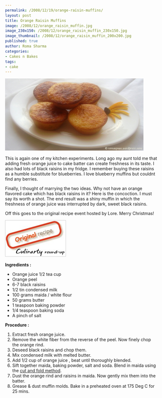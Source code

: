 ```yaml
--- 
permalink: /2008/12/19/orange-raisin-muffins/
layout: post
title: Orange Raisin Muffins
image: /2008/12/orange_raisin_muffin.jpg
image_230x150: /2008/12/orange_raisin_muffin_230x150.jpg
image_thumbnail: /2008/12/orange_raisin_muffin_200x200.jpg
published: true
author: Roma Sharma
categories: 
- Cakes n Bakes
tags:
- cake
---
```

<img class="alignnone size-full wp-image-980" title="orange_raisin_muffin" src="/2008/12/orange_raisin_muffin.jpg" alt="orange_raisin_muffin" width="455" height="237" />

This is again one of my kitchen experiments. Long ago my aunt told me that adding fresh orange juice to cake batter can create freshness in its taste. I also had lots of black raisins in my fridge. I remember buying these raisins as a humble substitute for blueberries. I love blueberry muffins but couldnt find any berries.

Finally, I thought of marrying the two ideas. Why not have an orange flavored cake which has black raisins in it? Here is the concoction. I must say its worth a shot. The end result was a shiny muffin in which the freshness of orange juice was interrupted by dark, sweet black raisins.

Off this goes to the original recipe event hosted by Lore. Merry Christmas!

<a href="http://culinarty.sapiensworks.com/articles/original-recipes-monthy-round-up-event/"><img class="alignnone size-full wp-image-988" title="original_recipe" src="/2008/12/original_recipe.jpg" alt="original_recipe" width="202" height="121" /></a>

<strong>Ingredients :</strong>
<ul>
	<li>Orange juice 1/2 tea cup</li>
	<li>Orange peel</li>
	<li>6-7 black raisins</li>
	<li>1/2 tin condensed milk</li>
	<li>100 grams maida / white flour</li>
	<li>50 grams butter</li>
	<li>1 teaspoon baking powder</li>
	<li>1/4 teaspoon baking soda</li>
	<li>A pinch of salt</li>
</ul>
<strong>Procedure :</strong>
<ol>
	<li>Extract fresh orange juice.</li>
	<li>Remove the white fiber from the reverse of the peel. Now finely chop the orange rind.</li>
	<li>Deseed black raisins and chop them.</li>
	<li>Mix condensed milk with melted butter.</li>
	<li>Add 1/2 cup of orange juice , beat until thoroughly blended.</li>
	<li>Sift together maida, baking powder, salt and soda. Blend in maida using the <a href="/2008/06/cake_beating1.jpg">cut and fold method</a>.</li>
	<li>Dust the orange rind and raisins in maida. Now gently mix them into the batter.</li>
	<li>Grease &amp; dust muffin molds. Bake in a preheated oven at 175 Deg C for 25 mins.</li>
</ol>
